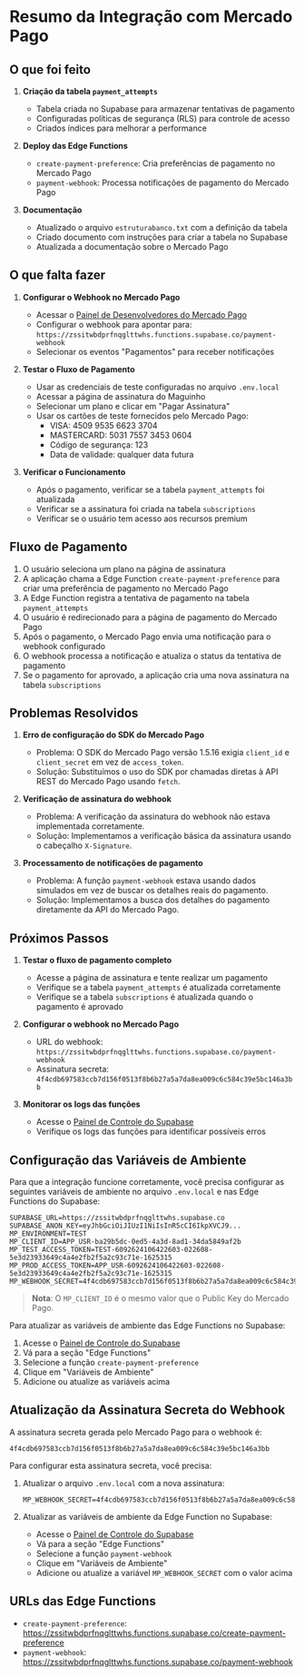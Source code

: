 # Resumo da Integração com Mercado Pago

## O que foi feito

1. **Criação da tabela `payment_attempts`**
   - Tabela criada no Supabase para armazenar tentativas de pagamento
   - Configuradas políticas de segurança (RLS) para controle de acesso
   - Criados índices para melhorar a performance

2. **Deploy das Edge Functions**
   - `create-payment-preference`: Cria preferências de pagamento no Mercado Pago
   - `payment-webhook`: Processa notificações de pagamento do Mercado Pago

3. **Documentação**
   - Atualizado o arquivo `estruturabanco.txt` com a definição da tabela
   - Criado documento com instruções para criar a tabela no Supabase
   - Atualizada a documentação sobre o Mercado Pago

## O que falta fazer

1. **Configurar o Webhook no Mercado Pago**
   - Acessar o [Painel de Desenvolvedores do Mercado Pago](https://www.mercadopago.com.br/developers)
   - Configurar o webhook para apontar para: `https://zssitwbdprfnqglttwhs.functions.supabase.co/payment-webhook`
   - Selecionar os eventos "Pagamentos" para receber notificações

2. **Testar o Fluxo de Pagamento**
   - Usar as credenciais de teste configuradas no arquivo `.env.local`
   - Acessar a página de assinatura do Maguinho
   - Selecionar um plano e clicar em "Pagar Assinatura"
   - Usar os cartões de teste fornecidos pelo Mercado Pago:
     - VISA: 4509 9535 6623 3704
     - MASTERCARD: 5031 7557 3453 0604
     - Código de segurança: 123
     - Data de validade: qualquer data futura

3. **Verificar o Funcionamento**
   - Após o pagamento, verificar se a tabela `payment_attempts` foi atualizada
   - Verificar se a assinatura foi criada na tabela `subscriptions`
   - Verificar se o usuário tem acesso aos recursos premium

## Fluxo de Pagamento

1. O usuário seleciona um plano na página de assinatura
2. A aplicação chama a Edge Function `create-payment-preference` para criar uma preferência de pagamento no Mercado Pago
3. A Edge Function registra a tentativa de pagamento na tabela `payment_attempts`
4. O usuário é redirecionado para a página de pagamento do Mercado Pago
5. Após o pagamento, o Mercado Pago envia uma notificação para o webhook configurado
6. O webhook processa a notificação e atualiza o status da tentativa de pagamento
7. Se o pagamento for aprovado, a aplicação cria uma nova assinatura na tabela `subscriptions`

## Problemas Resolvidos

1. **Erro de configuração do SDK do Mercado Pago**
   - Problema: O SDK do Mercado Pago versão 1.5.16 exigia `client_id` e `client_secret` em vez de `access_token`.
   - Solução: Substituímos o uso do SDK por chamadas diretas à API REST do Mercado Pago usando `fetch`.

2. **Verificação de assinatura do webhook**
   - Problema: A verificação da assinatura do webhook não estava implementada corretamente.
   - Solução: Implementamos a verificação básica da assinatura usando o cabeçalho `X-Signature`.

3. **Processamento de notificações de pagamento**
   - Problema: A função `payment-webhook` estava usando dados simulados em vez de buscar os detalhes reais do pagamento.
   - Solução: Implementamos a busca dos detalhes do pagamento diretamente da API do Mercado Pago.

## Próximos Passos

1. **Testar o fluxo de pagamento completo**
   - Acesse a página de assinatura e tente realizar um pagamento
   - Verifique se a tabela `payment_attempts` é atualizada corretamente
   - Verifique se a tabela `subscriptions` é atualizada quando o pagamento é aprovado

2. **Configurar o webhook no Mercado Pago**
   - URL do webhook: `https://zssitwbdprfnqglttwhs.functions.supabase.co/payment-webhook`
   - Assinatura secreta: `4f4cdb697583ccb7d156f0513f8b6b27a5a7da8ea009c6c584c39e5bc146a3bb`

3. **Monitorar os logs das funções**
   - Acesse o [Painel de Controle do Supabase](https://supabase.com/dashboard/project/zssitwbdprfnqglttwhs/functions)
   - Verifique os logs das funções para identificar possíveis erros

## Configuração das Variáveis de Ambiente

Para que a integração funcione corretamente, você precisa configurar as seguintes variáveis de ambiente no arquivo `.env.local` e nas Edge Functions do Supabase:

```
SUPABASE_URL=https://zssitwbdprfnqglttwhs.supabase.co
SUPABASE_ANON_KEY=eyJhbGciOiJIUzI1NiIsInR5cCI6IkpXVCJ9...
MP_ENVIRONMENT=TEST
MP_CLIENT_ID=APP_USR-ba29b5dc-0ed5-4a3d-8ad1-34da5849af2b
MP_TEST_ACCESS_TOKEN=TEST-6092624106422603-022608-5e3d23933649c4a4e2fb2f5a2c93c71e-1625315
MP_PROD_ACCESS_TOKEN=APP_USR-6092624106422603-022608-5e3d23933649c4a4e2fb2f5a2c93c71e-1625315
MP_WEBHOOK_SECRET=4f4cdb697583ccb7d156f0513f8b6b27a5a7da8ea009c6c584c39e5bc146a3bb
```

> **Nota**: O `MP_CLIENT_ID` é o mesmo valor que o Public Key do Mercado Pago.

Para atualizar as variáveis de ambiente das Edge Functions no Supabase:
1. Acesse o [Painel de Controle do Supabase](https://supabase.com/dashboard/project/zssitwbdprfnqglttwhs)
2. Vá para a seção "Edge Functions"
3. Selecione a função `create-payment-preference`
4. Clique em "Variáveis de Ambiente"
5. Adicione ou atualize as variáveis acima

## Atualização da Assinatura Secreta do Webhook

A assinatura secreta gerada pelo Mercado Pago para o webhook é:

```
4f4cdb697583ccb7d156f0513f8b6b27a5a7da8ea009c6c584c39e5bc146a3bb
```

Para configurar esta assinatura secreta, você precisa:

1. Atualizar o arquivo `.env.local` com a nova assinatura:
   ```
   MP_WEBHOOK_SECRET=4f4cdb697583ccb7d156f0513f8b6b27a5a7da8ea009c6c584c39e5bc146a3bb
   ```

2. Atualizar as variáveis de ambiente da Edge Function no Supabase:
   - Acesse o [Painel de Controle do Supabase](https://supabase.com/dashboard/project/zssitwbdprfnqglttwhs)
   - Vá para a seção "Edge Functions"
   - Selecione a função `payment-webhook`
   - Clique em "Variáveis de Ambiente"
   - Adicione ou atualize a variável `MP_WEBHOOK_SECRET` com o valor acima

## URLs das Edge Functions

- `create-payment-preference`: https://zssitwbdprfnqglttwhs.functions.supabase.co/create-payment-preference
- `payment-webhook`: https://zssitwbdprfnqglttwhs.functions.supabase.co/payment-webhook
